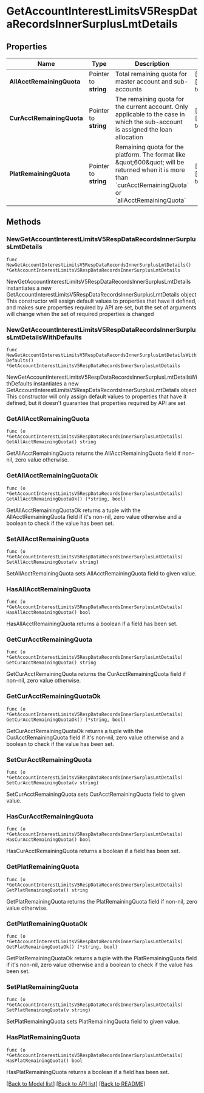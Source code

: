# GetAccountInterestLimitsV5RespDataRecordsInnerSurplusLmtDetails

## Properties

Name | Type | Description | Notes
------------ | ------------- | ------------- | -------------
**AllAcctRemainingQuota** | Pointer to **string** | Total remaining quota for master account and sub-accounts | [optional] [default to ""]
**CurAcctRemainingQuota** | Pointer to **string** | The remaining quota for the current account.  Only applicable to the case in which the sub-account is assigned the loan allocation | [optional] [default to ""]
**PlatRemainingQuota** | Pointer to **string** | Remaining quota for the platform.  The format like  \&quot;600\&quot; will be returned when it is more than &#x60;curAcctRemainingQuota&#x60; or &#x60;allAcctRemainingQuota&#x60; | [optional] [default to ""]

## Methods

### NewGetAccountInterestLimitsV5RespDataRecordsInnerSurplusLmtDetails

`func NewGetAccountInterestLimitsV5RespDataRecordsInnerSurplusLmtDetails() *GetAccountInterestLimitsV5RespDataRecordsInnerSurplusLmtDetails`

NewGetAccountInterestLimitsV5RespDataRecordsInnerSurplusLmtDetails instantiates a new GetAccountInterestLimitsV5RespDataRecordsInnerSurplusLmtDetails object
This constructor will assign default values to properties that have it defined,
and makes sure properties required by API are set, but the set of arguments
will change when the set of required properties is changed

### NewGetAccountInterestLimitsV5RespDataRecordsInnerSurplusLmtDetailsWithDefaults

`func NewGetAccountInterestLimitsV5RespDataRecordsInnerSurplusLmtDetailsWithDefaults() *GetAccountInterestLimitsV5RespDataRecordsInnerSurplusLmtDetails`

NewGetAccountInterestLimitsV5RespDataRecordsInnerSurplusLmtDetailsWithDefaults instantiates a new GetAccountInterestLimitsV5RespDataRecordsInnerSurplusLmtDetails object
This constructor will only assign default values to properties that have it defined,
but it doesn't guarantee that properties required by API are set

### GetAllAcctRemainingQuota

`func (o *GetAccountInterestLimitsV5RespDataRecordsInnerSurplusLmtDetails) GetAllAcctRemainingQuota() string`

GetAllAcctRemainingQuota returns the AllAcctRemainingQuota field if non-nil, zero value otherwise.

### GetAllAcctRemainingQuotaOk

`func (o *GetAccountInterestLimitsV5RespDataRecordsInnerSurplusLmtDetails) GetAllAcctRemainingQuotaOk() (*string, bool)`

GetAllAcctRemainingQuotaOk returns a tuple with the AllAcctRemainingQuota field if it's non-nil, zero value otherwise
and a boolean to check if the value has been set.

### SetAllAcctRemainingQuota

`func (o *GetAccountInterestLimitsV5RespDataRecordsInnerSurplusLmtDetails) SetAllAcctRemainingQuota(v string)`

SetAllAcctRemainingQuota sets AllAcctRemainingQuota field to given value.

### HasAllAcctRemainingQuota

`func (o *GetAccountInterestLimitsV5RespDataRecordsInnerSurplusLmtDetails) HasAllAcctRemainingQuota() bool`

HasAllAcctRemainingQuota returns a boolean if a field has been set.

### GetCurAcctRemainingQuota

`func (o *GetAccountInterestLimitsV5RespDataRecordsInnerSurplusLmtDetails) GetCurAcctRemainingQuota() string`

GetCurAcctRemainingQuota returns the CurAcctRemainingQuota field if non-nil, zero value otherwise.

### GetCurAcctRemainingQuotaOk

`func (o *GetAccountInterestLimitsV5RespDataRecordsInnerSurplusLmtDetails) GetCurAcctRemainingQuotaOk() (*string, bool)`

GetCurAcctRemainingQuotaOk returns a tuple with the CurAcctRemainingQuota field if it's non-nil, zero value otherwise
and a boolean to check if the value has been set.

### SetCurAcctRemainingQuota

`func (o *GetAccountInterestLimitsV5RespDataRecordsInnerSurplusLmtDetails) SetCurAcctRemainingQuota(v string)`

SetCurAcctRemainingQuota sets CurAcctRemainingQuota field to given value.

### HasCurAcctRemainingQuota

`func (o *GetAccountInterestLimitsV5RespDataRecordsInnerSurplusLmtDetails) HasCurAcctRemainingQuota() bool`

HasCurAcctRemainingQuota returns a boolean if a field has been set.

### GetPlatRemainingQuota

`func (o *GetAccountInterestLimitsV5RespDataRecordsInnerSurplusLmtDetails) GetPlatRemainingQuota() string`

GetPlatRemainingQuota returns the PlatRemainingQuota field if non-nil, zero value otherwise.

### GetPlatRemainingQuotaOk

`func (o *GetAccountInterestLimitsV5RespDataRecordsInnerSurplusLmtDetails) GetPlatRemainingQuotaOk() (*string, bool)`

GetPlatRemainingQuotaOk returns a tuple with the PlatRemainingQuota field if it's non-nil, zero value otherwise
and a boolean to check if the value has been set.

### SetPlatRemainingQuota

`func (o *GetAccountInterestLimitsV5RespDataRecordsInnerSurplusLmtDetails) SetPlatRemainingQuota(v string)`

SetPlatRemainingQuota sets PlatRemainingQuota field to given value.

### HasPlatRemainingQuota

`func (o *GetAccountInterestLimitsV5RespDataRecordsInnerSurplusLmtDetails) HasPlatRemainingQuota() bool`

HasPlatRemainingQuota returns a boolean if a field has been set.


[[Back to Model list]](../README.md#documentation-for-models) [[Back to API list]](../README.md#documentation-for-api-endpoints) [[Back to README]](../README.md)


